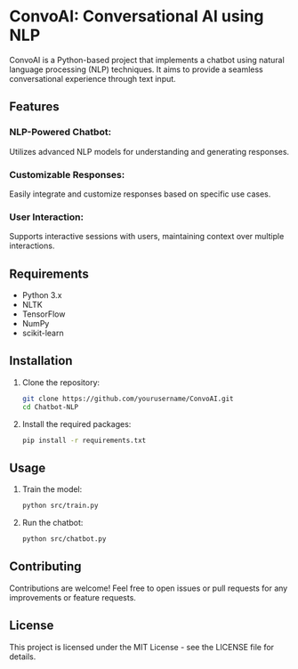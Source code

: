 # ConvoAI: Conversational AI using NLP

ConvoAI is a Python-based project that implements a chatbot using natural language processing (NLP) techniques. It aims to provide a seamless conversational experience through text input.

## Features

### NLP-Powered Chatbot: 
Utilizes advanced NLP models for understanding and generating responses.
### Customizable Responses: 
Easily integrate and customize responses based on specific use cases.
### User Interaction: 
Supports interactive sessions with users, maintaining context over multiple interactions.

## Requirements

- Python 3.x
- NLTK
- TensorFlow
- NumPy
- scikit-learn

## Installation

1. Clone the repository:
    ```bash
    git clone https://github.com/yourusername/ConvoAI.git
    cd Chatbot-NLP
    ```

2. Install the required packages:
    ```bash
    pip install -r requirements.txt
    ```

## Usage

1. Train the model:
    ```bash
    python src/train.py
    ```

2. Run the chatbot:
    ```bash
    python src/chatbot.py
    ```

## Contributing
Contributions are welcome! Feel free to open issues or pull requests for any improvements or feature requests.

## License
This project is licensed under the MIT License - see the LICENSE file for details.

